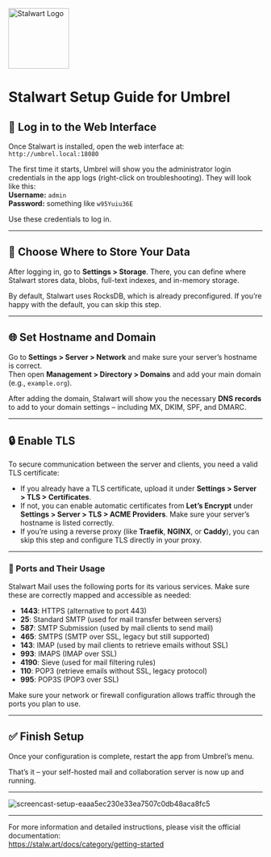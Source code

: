 <p align="left">
  <img src="https://github.com/user-attachments/assets/2c02c26d-0505-47dc-a290-67bce1bd42f4" alt="Stalwart Logo" width="120" />
</p>


# Stalwart Setup Guide for Umbrel

## 🔐 Log in to the Web Interface

Once Stalwart is installed, open the web interface at:  
`http://umbrel.local:18080`

The first time it starts, Umbrel will show you the administrator login credentials in the app logs (right-click on troubleshooting). They will look like this:  
**Username:** `admin`  
**Password:** something like `w95Yuiu36E`

Use these credentials to log in.

---

## 💾 Choose Where to Store Your Data

After logging in, go to **Settings > Storage**. There, you can define where Stalwart stores data, blobs, full-text indexes, and in-memory storage.

By default, Stalwart uses RocksDB, which is already preconfigured. If you’re happy with the default, you can skip this step.

---

## 🌐 Set Hostname and Domain

Go to **Settings > Server > Network** and make sure your server’s hostname is correct.  
Then open **Management > Directory > Domains** and add your main domain (e.g., `example.org`).

After adding the domain, Stalwart will show you the necessary **DNS records** to add to your domain settings – including MX, DKIM, SPF, and DMARC.

---

## 🔒 Enable TLS

To secure communication between the server and clients, you need a valid TLS certificate:

- If you already have a TLS certificate, upload it under **Settings > Server > TLS > Certificates**.
- If not, you can enable automatic certificates from **Let’s Encrypt** under **Settings > Server > TLS > ACME Providers**. Make sure your server’s hostname is listed correctly.
- If you’re using a reverse proxy (like **Traefik**, **NGINX**, or **Caddy**), you can skip this step and configure TLS directly in your proxy.

---

### 📡 Ports and Their Usage

Stalwart Mail uses the following ports for its various services. Make sure these are correctly mapped and accessible as needed:

- **1443**: HTTPS (alternative to port 443)  
- **25**: Standard SMTP (used for mail transfer between servers)  
- **587**: SMTP Submission (used by mail clients to send mail)  
- **465**: SMTPS (SMTP over SSL, legacy but still supported)  
- **143**: IMAP (used by mail clients to retrieve emails without SSL)  
- **993**: IMAPS (IMAP over SSL)  
- **4190**: Sieve (used for mail filtering rules)  
- **110**: POP3 (retrieve emails without SSL, legacy protocol)  
- **995**: POP3S (POP3 over SSL)

Make sure your network or firewall configuration allows traffic through the ports you plan to use.

---

## ✅ Finish Setup

Once your configuration is complete, restart the app from Umbrel’s menu.

That’s it – your self-hosted mail and collaboration server is now up and running.

---

![screencast-setup-eaaa5ec230e33ea7507c0db48aca8fc5](https://github.com/user-attachments/assets/b8eeacaa-731f-4ba9-8e4d-aab3b4bb7671)

---

For more information and detailed instructions, please visit the official documentation:  
https://stalw.art/docs/category/getting-started
